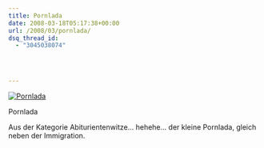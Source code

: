 ```yaml
---
title: Pornlada
date: 2008-03-18T05:17:38+00:00
url: /2008/03/pornlada/
dsq_thread_id:
  - "3045038074"




---
```

<div class="flickr">
  <a href="http://www.flickr.com/photos/schreibblogade/2343935794/" title="Pornlada"><img src="//farm3.static.flickr.com/2032/2343935794_19d9de49cb.jpg" alt="Pornlada" /></a></p>

  <p>
    Pornlada
  </p>
</div>

Aus der Kategorie Abiturientenwitze... hehehe... der kleine Pornlada, gleich neben der Immigration.
